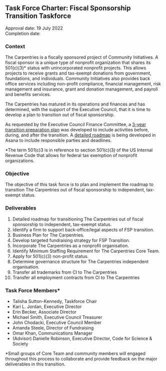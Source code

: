 ## Task Force Charter: Fiscal Sponsorship Transition Taskforce

Approval date: 19 July 2022 <br/>
Completion date: 

### Context
The Carpentries is a fiscally sponsored project of Community Initiatives. A fiscal sponsor is a unique type of nonprofit organization that shares its 501(c)(3)* status with unincorporated nonprofit projects. This allows projects to receive grants and tax-exempt donations from government, foundations, and individuals. Community Initiatives also provides back office services including non-profit compliance, financial management, risk management and insurance, grant and donation management, and payroll and benefits services.

The Carpentries has matured in its operations and finances and has determined, with the support of the Executive Council, that it is time to develop a plan to transition out of fiscal sponsorship. 

As requested by the Executive Council Finance Committee, a [3-year transition preparation plan](https://docs.google.com/document/d/1llOjX1exN9Mex3bwoQXuWIMRDsBTfOCdWtZ_e_ZYOZY/edit#) was developed to include activities before, during, and after the transition. A [detailed roadmap](https://app.asana.com/0/1201615963882247/1201615963882247) is being developed in Asana to include responsible parties and deadlines. 

*The term 501(c)3 is in reference to section 501(c)(3) of the US Internal Revenue Code that allows for federal tax exemption of nonprofit organizations.

### Objective 
The objective of this task force is to plan and implement the roadmap to transition The Carpentries out of fiscal sponsorship to independent, tax-exempt status.

### Deliverables
1. Detailed roadmap for transitioning The Carpentries out of fiscal sponsorship to independent, tax-exempt status.    
2. Identify a firm to support back-office/legal aspects of FSP transition.
3. Business Plan for The Carpentries.  
4. Develop targeted fundraising strategy for FSP Transition.
5. Incorporate The Carpentries as a nonprofit organisation.
6. Identify Minimum Staffing Requirement for The Carpentries Core Team.
7. Apply for 501(c)(3) non-profit status.
8. Determine governance structure for The Carpentries independent organisation.
9. Transfer all trademarks from CI to The Carpentries
10. Transfer all employment contracts from CI to The Carpentries


### Task Force Members*


- Talisha Sutton-Kennedy, Taskforce Chair
- Kari L. Jordan, Executive Director
- Erin Becker, Associate Director
- Michael Smith, Executive Council Treasurer
- John Chodacki, Executive Council Member
- Amanda Steele, Director of Fundraising
- Omar Khan, Communications Manager
- (Advisor) Danielle Robinson, Executive Director, Code for Science & Society

*Small groups of Core Team and community members will engaged throughout this process to collaborate and provide feedback on the major deliverables in this transition.
